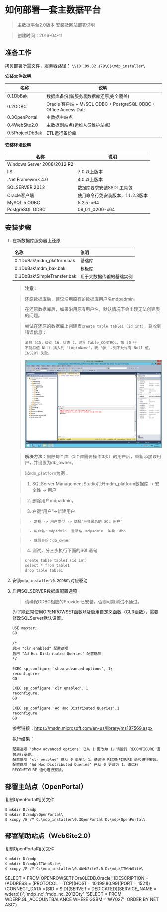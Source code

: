 如何部署一套主数据平台
=====================

> 主数据平台2.0版本 安装及网站部署说明

> 创建时间：2016-04-11


准备工作
-------


拷贝部署所需文件，服务器路径： `\\10.199.82.179\C$\mdp_installer\`

__安装文件说明__

名称                 | 说明
-------------------- | ----------------------------------------
0.1DbBak             | 数据库备份(新服务器数据库还原,完全覆盖)
0.2ODBC              | Oracle 客户端 + MySQL ODBC + PostgreSQL ODBC + Office Access Data
0.3OpenPortal        | 主数据主站点
0.4WebSite2.0        | 主数据副站点(运维人员维护站点)
0.5ProjectDbBak      | ETL运行备份库


__安装环境说明__


名称                         | 说明
---------------------------- | ----------------------------------------
Windows Server 2008/2012 R2  | 
IIS                          | 7.0 以上版本
.Net Framework 4.0           | 4.0 以上版本
SQLSERVER 2012               | 数据库要求安装SSDT工具包
Oracle客户端                  | 使用命令行免安装版本，11.2.3版本
MySQL 5 ODBC                 | 5.2.5-x64
PostgreSQL ODBC              | 09_01_0200-x64


安装步骤
--------

1. 在新数据库服务器上还原

    名称                            | 说明
    ------------------------------- | ----------------------------------------
    0.1DbBak\mdm_platform.bak       | 基础库
    0.1DbBak\mdm_bak.bak            | 模板库
    0.1DbBak\SimpleTransfer.bak     | 用于大数据传输的基础实例


    > __注意：__

    > 还原数据库后，建议沿用原有的数据库用户名mdpadmin。

    > 在还原数据库后，如果沿用原有用户名，默认情况下会出现无法创建表的问题。

    > 尝试在还原的数据库上创建表`create table table1 (id int)`，将收到错误信息：

    > ```
    > 消息 515，级别 16，状态 2，过程 Table_CONTROL，第 30 行
    > 不能将值 NULL 插入列 'LoginName'，表 '@t'；列不允许有 Null 值。INSERT 失败。
    > ```

    > ![](mdp-install-resources\mdp-install-1.png "创建表失败")

    > __解决方法__：删除每个库（3个库需要操作3次）的用户后，重新添加该用户，并设置为db_owner。

    > 以`mdm_platform`为例：

    > 1. SQLServer Management Studio打开mdm_platform数据库 -> 安全性 -> 用户

    > 2. 删除用户mdpadmin。

    > 3. 右键“用户”->新建用户

    >       - 常规 -> 用户类型 -> 选择“带登录名的 SQL 用户”

    >       - 用户名：mdpadmin  登录名：mdpadmin  架构：dbo

    >       - 成员身份：db_owner

    > 4. 测试，分三步执行下面的SQL语句

    >``` 
    > create table table1 (id int) 
    > select * from table1
    > drop table table1
    >```

2. 安装`mdp_installer\0.2ODBC\`对应驱动

3. 启用SQLSERVER数据库配置选项

    > 请确保ODBC相应的Provider已安装，否则可能测试不通过。

    为了能正常使用OPENROWSET函数以及启用自定义函数（CLR函数），需要修改SQLServer默认设置。

    ```
    USE master;
    GO

    /*
    启用 "clr enabled" 配置选项
    启用 "Ad Hoc Distributed Queries" 配置选项
    */

    EXEC sp_configure 'show advanced options', 1;
    reconfigure;
    GO

    EXEC sp_configure 'clr enabled', 1
    reconfigure;
    GO

    EXEC sp_configure 'Ad Hoc Distributed Queries',1
    reconfigure
    GO
    ```

    参考链接：https://msdn.microsoft.com/en-us/library/ms187569.aspx

    执行结果：
    ```
    配置选项 'show advanced options' 已从 1 更改为 1。请运行 RECONFIGURE 语句进行安装。
    配置选项 'clr enabled' 已从 0 更改为 1。请运行 RECONFIGURE 语句进行安装。
    配置选项 'Ad Hoc Distributed Queries' 已从 0 更改为 1。请运行 RECONFIGURE 语句进行安装。

    ```
    
部署主站点（OpenPortal）
------------------------

复制OpenPortal相关文件
```
$ mkdir D:\mdp
$ mkdir D:\mdp\OpenPortal\
$ xcopy /E /Y C:\mdp_installer\0.3OpenPortal D:\mdp\OpenPortal\
```

部署辅助站点（WebSite2.0）
------------------------

复制OpenPortal相关文件
```
$ mkdir D:\mdp
$ mkdir D:\mdp\ITWebSite\
$ xcopy /E /Y C:\mdp_installer\0.4WebSite2.0 D:\mdp\ITWebSite\
```



SELECT * FROM OPENROWSET('OraOLEDB.Oracle','(DESCRIPTION =(ADDRESS = (PROTOCOL = TCP)(HOST = 10.199.80.99)(PORT = 1521))(CONNECT_DATA =(SID = SID)(SERVER = DEDICATED)(SERVICE_NAME = wderp)))';'mdp_nc';'mdp_nc_2012Qty', 'SELECT * FROM WDERP.GL_ACCOUNTBALANCE WHERE GSBM=''WY027'' ORDER BY NET ASC')